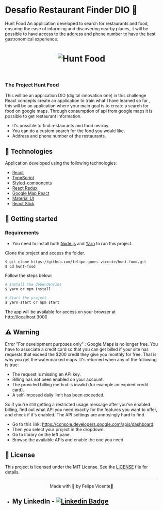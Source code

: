 # Desafio Restaurant Finder DIO 🍴

Hunt Food An application developed to search for restaurants and food, ensuring the ease of informing and discovering nearby places, it will be possible to have access to the address and phone number to have the best gastronomical experience.


<h1 align="center">
    <img alt="Hunt Food" title="Hunt Food" src=".github/hunt-food.gif" />
</h1>

<br>

### The Project Hunt Food
This will be an application DIO (digital innovation one) in this challenge React concepts create an application to train what I have learned so far , this will be an application where your main goal is to create a search for food on google maps. Through consumption of api from google maps it is possible to get restaurant information.

- It's possible to find restaurants and food nearby.
- You can do a custom search for the food you would like.
- Address and phone number of the restaurants.

## 🧪 Technologies

Application developed using the following technologies:

- [React](https://reactjs.org)
- [TypeScript](https://www.typescriptlang.org/)
- [Styled-components](https://styled-components.com/)
- [React Redux](https://react-redux.js.org/)
- [Google Map React](https://developers.google.com/maps/documentation)
- [Material UI](https://mui.com/pt/)
- [React Slick ](https://react-slick.neostack.com/)
 
## 🚀 Getting started

### Requirements

- You need to install both [Node.js](https://nodejs.org/en/download/) and [Yarn](https://yarnpkg.com/) to run this project.

Clone the project and access the folder.

```bash
$ git clone https://github.com/felipe-gomes-vicente/hunt-food.git
$ cd hunt-food
```

Follow the steps below:
```bash
# Install the dependencies
$ yarn or npm install

# Start the project
$ yarn start or npm start
```
The app will be available for access on your browser at http://localhost:3000

## ⚠️ Warning

Error "For development purposes only" : Google Maps is no longer free. You have to associate a credit card so that you can get billed if your site has requests that exceed the $200 credit they give you monthly for free. That is why you get the watermarked maps. It's returned when any of the following is true:

- The request is missing an API key.
- Billing has not been enabled on your account.
- The provided billing method is invalid (for example an expired credit card).
- A self-imposed daily limit has been exceeded.

So if you're still getting a restricted usage message after you've enabled billing, find out what API you need exactly for the features you want to offer, and check if it's enabled. The API settings are annoyingly hard to find.

- Go to this link: https://console.developers.google.com/apis/dashboard.
- Then you select your project in the dropdown.
- Go to library on the left pane.
- Browse the available APIs and enable the one you need.

## 📝 License

This project is licensed under the MIT License. See the [LICENSE](LICENSE.md) file for details.


---

<p align="center">Made with 💜 by Felipe Vicente👋</p>  

- ## My LinkedIn - [![Linkedin Badge](https://img.shields.io/badge/-FelipeVicente-blue?style=flat-square&logo=Linkedin&logoColor=white&link=https://www.linkedin.com/in/felipe-gomes-vicente/)](https://www.linkedin.com/in/felipe-gomes-vicente/) 
